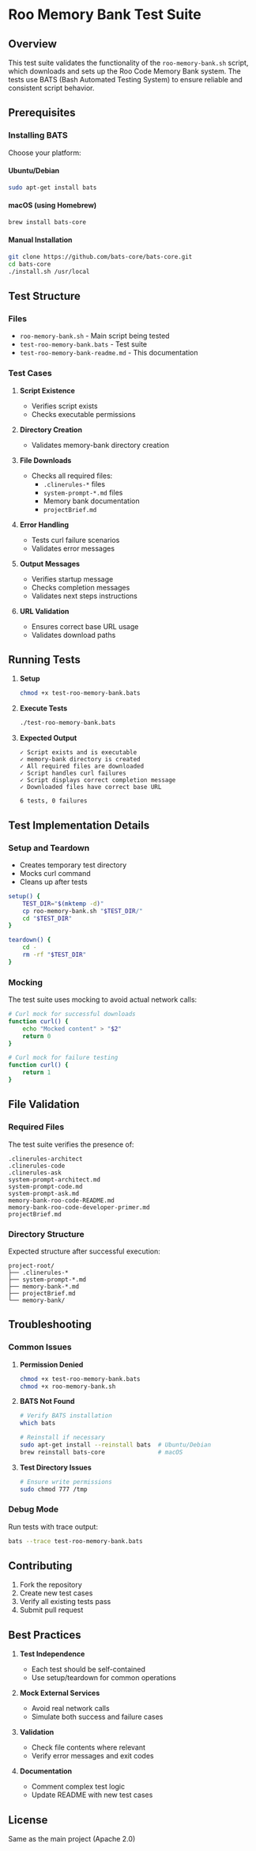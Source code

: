 # Roo Memory Bank Test Suite

## Overview

This test suite validates the functionality of the `roo-memory-bank.sh` script, which downloads and sets up the Roo Code Memory Bank system. The tests use BATS (Bash Automated Testing System) to ensure reliable and consistent script behavior.

## Prerequisites

### Installing BATS

Choose your platform:

#### Ubuntu/Debian
```bash
sudo apt-get install bats
```

#### macOS (using Homebrew)
```bash
brew install bats-core
```

#### Manual Installation
```bash
git clone https://github.com/bats-core/bats-core.git
cd bats-core
./install.sh /usr/local
```

## Test Structure

### Files
- `roo-memory-bank.sh` - Main script being tested
- `test-roo-memory-bank.bats` - Test suite
- `test-roo-memory-bank-readme.md` - This documentation

### Test Cases

1. **Script Existence**
   - Verifies script exists
   - Checks executable permissions

2. **Directory Creation**
   - Validates memory-bank directory creation

3. **File Downloads**
   - Checks all required files:
     - `.clinerules-*` files
     - `system-prompt-*.md` files
     - Memory bank documentation
     - `projectBrief.md`

4. **Error Handling**
   - Tests curl failure scenarios
   - Validates error messages

5. **Output Messages**
   - Verifies startup message
   - Checks completion messages
   - Validates next steps instructions

6. **URL Validation**
   - Ensures correct base URL usage
   - Validates download paths

## Running Tests

1. **Setup**
   ```bash
   chmod +x test-roo-memory-bank.bats
   ```

2. **Execute Tests**
   ```bash
   ./test-roo-memory-bank.bats
   ```

3. **Expected Output**
   ```
   ✓ Script exists and is executable
   ✓ memory-bank directory is created
   ✓ All required files are downloaded
   ✓ Script handles curl failures
   ✓ Script displays correct completion message
   ✓ Downloaded files have correct base URL

   6 tests, 0 failures
   ```

## Test Implementation Details

### Setup and Teardown
- Creates temporary test directory
- Mocks curl command
- Cleans up after tests

```bash
setup() {
    TEST_DIR="$(mktemp -d)"
    cp roo-memory-bank.sh "$TEST_DIR/"
    cd "$TEST_DIR"
}

teardown() {
    cd -
    rm -rf "$TEST_DIR"
}
```

### Mocking
The test suite uses mocking to avoid actual network calls:

```bash
# Curl mock for successful downloads
function curl() {
    echo "Mocked content" > "$2"
    return 0
}

# Curl mock for failure testing
function curl() {
    return 1
}
```

## File Validation

### Required Files
The test suite verifies the presence of:

```
.clinerules-architect
.clinerules-code
.clinerules-ask
system-prompt-architect.md
system-prompt-code.md
system-prompt-ask.md
memory-bank-roo-code-README.md
memory-bank-roo-code-developer-primer.md
projectBrief.md
```

### Directory Structure
Expected structure after successful execution:

```
project-root/
├── .clinerules-*
├── system-prompt-*.md
├── memory-bank-*.md
├── projectBrief.md
└── memory-bank/
```

## Troubleshooting

### Common Issues

1. **Permission Denied**
   ```bash
   chmod +x test-roo-memory-bank.bats
   chmod +x roo-memory-bank.sh
   ```

2. **BATS Not Found**
   ```bash
   # Verify BATS installation
   which bats
   
   # Reinstall if necessary
   sudo apt-get install --reinstall bats  # Ubuntu/Debian
   brew reinstall bats-core               # macOS
   ```

3. **Test Directory Issues**
   ```bash
   # Ensure write permissions
   sudo chmod 777 /tmp
   ```

### Debug Mode
Run tests with trace output:
```bash
bats --trace test-roo-memory-bank.bats
```

## Contributing

1. Fork the repository
2. Create new test cases
3. Verify all existing tests pass
4. Submit pull request

## Best Practices

1. **Test Independence**
   - Each test should be self-contained
   - Use setup/teardown for common operations

2. **Mock External Services**
   - Avoid real network calls
   - Simulate both success and failure cases

3. **Validation**
   - Check file contents where relevant
   - Verify error messages and exit codes

4. **Documentation**
   - Comment complex test logic
   - Update README with new test cases

## License

Same as the main project (Apache 2.0)